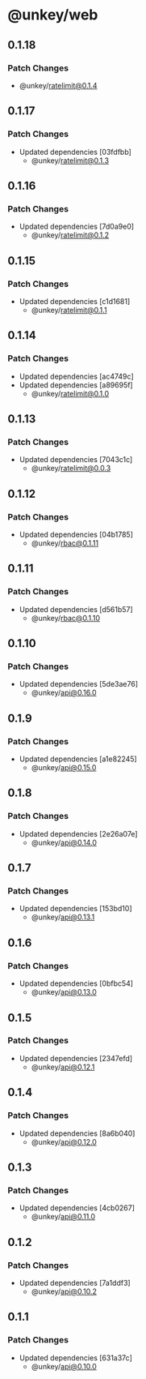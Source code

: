 # @unkey/web

## 0.1.18

### Patch Changes

- @unkey/ratelimit@0.1.4

## 0.1.17

### Patch Changes

- Updated dependencies [03fdfbb]
  - @unkey/ratelimit@0.1.3

## 0.1.16

### Patch Changes

- Updated dependencies [7d0a9e0]
  - @unkey/ratelimit@0.1.2

## 0.1.15

### Patch Changes

- Updated dependencies [c1d1681]
  - @unkey/ratelimit@0.1.1

## 0.1.14

### Patch Changes

- Updated dependencies [ac4749c]
- Updated dependencies [a89695f]
  - @unkey/ratelimit@0.1.0

## 0.1.13

### Patch Changes

- Updated dependencies [7043c1c]
  - @unkey/ratelimit@0.0.3

## 0.1.12

### Patch Changes

- Updated dependencies [04b1785]
  - @unkey/rbac@0.1.11

## 0.1.11

### Patch Changes

- Updated dependencies [d561b57]
  - @unkey/rbac@0.1.10

## 0.1.10

### Patch Changes

- Updated dependencies [5de3ae76]
  - @unkey/api@0.16.0

## 0.1.9

### Patch Changes

- Updated dependencies [a1e82245]
  - @unkey/api@0.15.0

## 0.1.8

### Patch Changes

- Updated dependencies [2e26a07e]
  - @unkey/api@0.14.0

## 0.1.7

### Patch Changes

- Updated dependencies [153bd10]
  - @unkey/api@0.13.1

## 0.1.6

### Patch Changes

- Updated dependencies [0bfbc54]
  - @unkey/api@0.13.0

## 0.1.5

### Patch Changes

- Updated dependencies [2347efd]
  - @unkey/api@0.12.1

## 0.1.4

### Patch Changes

- Updated dependencies [8a6b040]
  - @unkey/api@0.12.0

## 0.1.3

### Patch Changes

- Updated dependencies [4cb0267]
  - @unkey/api@0.11.0

## 0.1.2

### Patch Changes

- Updated dependencies [7a1ddf3]
  - @unkey/api@0.10.2

## 0.1.1

### Patch Changes

- Updated dependencies [631a37c]
  - @unkey/api@0.10.0
